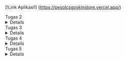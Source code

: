 [!Link Aplikasi!] (https://pesolcsgoskinstore.vercel.app/)


</details>
Tugas 2
<details>


Untuk Tugas 2 PBP, saya membuat aplikasi bertemakan website penjualan skin game yaitu CSGO. Aplikasi berjudul PESOl's CSGO Skin Store dapat dilihat pada [link ini] (https://pesolcsgoskinstore.adaptable.app/main).

#### Jelaskan bagaimana cara kamu mengimplementasikan checklist di atas secara step-by-step (bukan hanya sekadar mengikuti tutorial).

1. Membuat sebuah proyek Django baru.

Pertama, saya membuat direktori dan menyiapkan *dependencies* pada `requirements.txt` untuk menyiapkan proyek Django.

Berikut adalah isi dari berkas `requirements.txt`.
```
django
gunicorn
whitenoise
psycopg2-binary
requests
urllib3
```
Install *dependencies* tersebut dengan perintah `pip install -r requirements.txt` pada *virtual environment*. Setelah itu, proyek dibuat dengan menjalankan perintah `django-admin startproject depoAMC .` dan mengunggahnya ke repositori GitHub baru.


2. Membuat aplikasi dengan nama main pada proyek tersebut.

Pada direktori `CSGOskinstore`, saya aktifkan *virtual environment* dan membuat aplikasi baru bernama `main` dengan perintah `python manage.py startapp main`. Daftarkan `main` ke dalam proyek dengan menambahkan `'main'` pada variabel `INSTALLED_APPS` yang berada di berkas `settings.py`.
```python
INSTALLED_APPS = [
    ...,
    'main',
    ...
]
```


3. Melakukan routing pada proyek agar dapat menjalankan aplikasi main.

Akan dilakukan *rendering* tampilan HTML dengan menggunakan data yang diberikan. Pada berkas `views.py` tambahkan `import render` dan fungsi `show_main` untuk menampilkan halaman `main.html` dengan kode dibawah ini.
```python
from django.shortcuts import render

def show_main(request):
    context = {
        'username': 'Muhammad Faishal Adly Nelwan',
        'class' :'PBP C',
        'name': 'Karambit Blue Gem',
        'type': 'Knife',
        'price' : 'Rp500.000.000,00',
        'amount' : '1',
        'description' : 'The rarest skin in CSGO, effect on using this skin is as follows:\n+25% aim\n +50 damage '
    }

    return render(request, "main.html", context)


4. Membuat model pada aplikasi main dengan nama Item dan memiliki atribut wajib sebagai berikut.
    - name sebagai nama item skin dengan tipe CharField
    - type sebagai tipe senjata skin  dengan tipe TextField
    - price sebagai nominal harga item skin dengan tipe IntegerField
    - amount sebagai jumlah stok item skin dengan tipe IntegerField
    - description sebagai deskripsi item skin dengan tipe TextField
    
Jika saya ingin menggunakan database, saya perlu membuat model yang akan menjadi penghubung antara Python dan database saya. Model ini akan berada di dalam file `models.py` di dalam aplikasi "main". Sebagai contoh, jika saya ingin membuat database yang berisi informasi tentang barang dengan atribut name, type, price, amount, dan description, saya dapat membuat model seperti ini:

```python
from django.db import models

class Item(models.Model):
    name = models.CharField(max_length=255)
    skinType = models.TextField("-")
    price = models.IntegerField(default = 0)
    amount =  models.IntegerField(default = 0)
    tradeLink = models.TextField(default ="")
```

Namun, untuk menghubungkan model ini dengan tampilan, saya perlu melakukan lebih banyak konfigurasi yang akan dibahas dalam tutorial PBP selanjutnya.

5. Membuat sebuah fungsi pada views.py untuk dikembalikan ke dalam sebuah template HTML yang menampilkan nama aplikasi serta nama dan kelas kamu.

```
```
Pada `main.html`, saya meletakkan variabel yang dapat digantikan oleh data yang telah diambil dari key dictionary function show_main `views.py` context pada seperti dibawah ini.
```
```
```html

<hr>
<p>Nama :</p>
<p>{{username}}</p>
<p>Class :</p>
<p>{{class}}</p>
<p></p>
<h5>Skin Name: </h5>
<p>{{name}}</p> 
<h5>Type: </h5>
<p>{{ type }}</p> 
<h5>Price: </h5>
<p>{{ price }}</p> 
<h5>Amount: </h5>
<p>{{ amount }}</p> 
<h5>Description: </h5>
<p>{{ description }}</p> 
```
```
```
6. Membuat sebuah routing pada urls.py aplikasi main untuk memetakan fungsi yang telah dibuat pada views.py.

Saya akan membuat berrkas `urls.py`pada aplikasi main yang akan bertanggung jawab untuk mengatur rute URL yang terkait dengan aplikasi main. Lalu saya kan mengimpor path dari django.urls untuk mendefinisikan pola URL. Lalu saya menggunakan fungsi show_main dari modul main.views sebagai tampilan yang akan ditampilkan ketika URL terkait diakses.
Nama app_name diberikan untuk memberikan nama unik pada pola URL dalam aplikasi.
```

```
```python
from django.urls import path
from main.views import show_main

app_name = 'main'

urlpatterns = [
    path('', show_main, name='show_main'),
]
```

```
```
7. Melakukan deployment ke Digital Ocean terhadap aplikasi yang sudah dibuat sehingga nantinya dapat diakses oleh teman-temanmu melalui Internet

```
```
Terakhir, jika saya ingin mendeploy proyek saya ke Adaptable, pastikan repositori proyek saya sudah berada di GitHub dan bersifat public. Selanjutnya, di Adaptable, pilih opsi "deploy a new app" dan pilih repositori yang sesuai dengan proyek yang akan saya deploy. Pilih template "Python App Template" dan tentukan jenis database yang saya inginkan, disini saya akan memilih "PostgreSQL".


Pastikan untuk sesuaikan versi Python dengan versi yang digunakan di lingkungan lokal saya dengan menjalankan `python --version` di terminal lokal. Selanjutnya, masukkan perintah `python manage.py migrate && gunicorn CSGOskinstore.wsgi`dimana CSGOskinstore itu nama repository ke dalam kolom "Start Command". Akhirnya, tentukan nama aplikasi saya dan centang opsi "HTTP Listener on PORT".

```
```
#### Buatlah bagan yang berisi request client ke web aplikasi berbasis Django beserta responnya dan jelaskan pada bagan tersebut kaitan antara urls.py, views.py, models.py, dan berkas html.

![Alt text](/images/baganMVT.jpg)


Ketika ada permintaan dari luar, Django akan mencoba mencari pola URL yang ada dalam file urls.py. Setelah menemukan pola URL yang sesuai dengan yang telah kita tulis, Django akan mengakses fungsi yang sesuai dalam file views.py sesuai dengan pola URL yang dituju. Di dalam fungsi yang dipanggil, kita memiliki kemampuan untuk menulis, membaca, menghapus, dan memperbarui basis data. Setelah itu, kita dapat mengirimkan halaman HTML yang akan dirender oleh browser pengguna.

Virtual environment digunakan untuk mengisolasi dependensi proyek, mencegah konflik, menjaga kebersihan sistem, dan memungkinkan portabilitas. Meskipun mungkin bisa membuat aplikasi web Django tanpa virtual environment, secara umum virutal environment digunakan untuk mencegah masalah dependensi dan konflik.
#### Jelaskan mengapa kita menggunakan virtual environment? Apakah kita tetap dapat membuat aplikasi web berbasis Django tanpa menggunakan virtual environment?

Virtual environment digunakan untuk mengisolasi dependensi proyek, mencegah konflik, menjaga kebersihan sistem, dan memungkinkan portabilitas. Meskipun mungkin bisa membuat aplikasi web Django tanpa virtual environment, secara umum virutal environment digunakan untuk mencegah masalah dependensi dan konflik.
#### Jelaskan apakah itu MVC, MVT, MVVM dan perbedaan dari ketiganya
- MVC (Model-View-Controller): Memisahkan data (Model), tampilan (View), dan logika pengendalian (Controller).
- MVT (Model-View-Template): Sama seperti MVC, dengan Template yang memisahkan tampilan.
- MVVM (Model-View-ViewModel): Memisahkan Model, tampilan (View), dan ViewModel yang menghubungkan keduanya, umumnya digunakan dalam - aplikasi UI dinamis seperti aplikasi mobile.










</details>
Tugas 3
<details>

# Cara Implementasi

## Mengganti SQL menjadi PostgreSQL
Karena saya tidak isi form untuk memakai PaaS Fasilkom, maka saya harus deploy melalui PaaS lain :D. Platform yang saya akan pakai adalah `vercel.app` . Untuk memakai platform tersebut, saya perlu membuat database SQL terbaru memakai `railway.app` . Disitu saya akan mendapat database Postgres pribadi, dari situ saya akan mengconnect nya dengan mengubah variabel `DATABASE` pada `settings.py` .

```python
DATABASES = {
    'default': {
        'ENGINE': 'django.db.backends.postgresql',
        'NAME': 'railway',
        'USER' : 'postgres',
        'PASSWORD' : 'RNyPzc7grbq4ifbXtAmO',
        'HOST' : 'containers-us-west-39.railway.app',
        'PORT' : '6005'
    }
}
```

Dengan mengubah database saya, saya bisa mendeploy deh project ini ke vercel :D .
## Membuat Form (`forms.py`)

`APP/forms.py` akan mengimplementasikan library `django.forms`, dimana akan digunakan untuk proses pembuatan form kita (pesanan baru dalam konteks website). Seluruh html sudah dihandle oleh library form tersebut. Isi `APP/forms.py` dari aplikasi saya adalah.
```python
from main.models import Item
class ItemForm(ModelForm):
    class Meta:
        model = Pesanan 
        fields = ["name", "skinType","amount","description"]
```
dimana `name`, `skinType`, `amount`, dan `description` adalah field yang ada pada model `Pesanan` yang sudah didefinisikan.

## Merender form yang dibuat

Untuk merender form yang sudah kita buat, kita dapat menggunakan kemudahan library django. Pada `html` yang akan kita buat, kita dapat menulis.
```html
<form method="POST">
    {% csrf_token %}
    <table>
        {{ form.as_table }}
        <tr>
            <td></td>
            <td>
                <input type="submit" value="Add Pesanan"/>
            </td>
        </tr>
    </table>
</form>
```
`csrf_token` token wajib didefinisikan setiap definisi form, hal ini terkait dengan keamanan. `form.as_table` akan merender form secara keseluruhan kecuali button submit yang perlu kita tulis sendiri (tulisan button kita buat pada main.html).

## Menambah estetik pada tampilan produk dan tabel pesanan

Saya menggunakan tag </style> untuk menambahkan gaya dalam elemen tampilan produk yaitu skin dan tabel pesanannya melalui kode berikut:

```html
 <style>
        body {
           font-family: Arial, sans-serif;
           
       }

       h1 {
           text-align: center;
           margin-top: 20px;
       }
       
       .product-info {
           display: flex;
           justify-content: center;
           align-items: center;
           padding: 20px;
           border-radius: 50px;
           box-shadow: 0 2px 4px rgba(0, 0, 0, 0.1);
           margin-bottom: 20px;
           background-color: #f9f9f9;

       }

       .product-details {
           margin-left: 20px;
           font-family: 'Gill Sans', 'Gill Sans MT', Calibri, 'Trebuchet MS', sans-serif;
           font-size: large;
       }

       .product-info img {
           max-width: 200px;
           height: auto;
       }

       table {
           width: 100%;
           border-collapse: collapse;
           margin-bottom: 20px;
       }

       /* Styling header tabel */
       th {
           background-color: #f2f2f2;
           text-align: left;
           padding: 8px;
       }

       /* Styling sel pada tabel */
       td {
           padding: 8px;
           border-bottom: 1px solid #ddd;
       }

       /* Styling the "Add New Product Button"*/
       .center-button {
           display: flex;
           justify-content: center;
           align-items: center;
           margin-top: 20px;
       }

       .rounded-button {
           background-color: #008CBA;
           color: white;
           border: none;
           padding: 10px 20px;
           cursor: pointer;
           border-radius: 15px; 
           text-decoration: none; 
       }

       /* Efek Hover pada bagian button*/
       .rounded-button:hover { 
           background-color: #005f7f;
       }
       
   </style>
```

lalu untuk command menampilkan dalam produknya saya memakai tag <\div> untuk menandakan class apa yang saya pakai untuk menampilkan elemen-elemen pada halamannya. Berikut kodenya:

```html
<div class="container"></div>
<div class="product-info">
    <img src="https://www.simpleimageresizer.com/_uploads/photos/a38db52e/blue-gem-karambit_500x281.jpg" width="350">
    <div class="product-details">
<h5>Skin Name: </h5>
<p>Karambit Blue Gem</p> 
<h5>Type: </h5>
<p>Knife</p> 
<h5>Price: </h5>
<p>Rp5.000.000,00</p> 
<h5>Description: </h5>
<p>The rarest knife skin in CSGO, effect on using this skin is as follows: +25% aim +50 damage</p>

</div>
</div>

<div class="product-info">
    <img src="https://www.simpleimageresizer.com/_uploads/photos/a38db52e/fire_serpent_ak_1_500x281.jpeg" width="350">
    <div class="product-details">
<h5>Skin Name: </h5>
<p>AK-47 Fire Serpent</p> 
<h5>Type: </h5>
<p>Rifle</p> 
<h5>Price: </h5>
<p>Rp1.000.000,00</p> 
<h5>Description: </h5>
<p>Shroud's Skin, therefore giving you his skills: +50% aim reflex +30% spray control</p> 
</div>
</div>
</div>

<h1>Total skin orders : {{totalPesanan}}</h1>
<table>
    <tr>
        <th>Name</th>
        <th>Skin type</th>
        <th>Amount</th>
        <th>Steam link</th>
        <th>Date Added</th>
    </tr>

    {% comment %} Berikut cara memperlihatkan data produk di bawah baris ini {% endcomment %}

    {% for pesanan in pesanans %}
        <tr>
            <td>{{pesanan.name}}</td>
            <td>{{pesanan.skinType}}</td>
            <td>{{pesanan.amount}}</td>
            <td>{{pesanan.tradeLink}}</td>
            <td>{{pesanan.date_added}}</td>
        </tr>
    {% endfor %}
</table>

<br />
<div class="center-button">
    <a href="{% url 'main:create_product' %}" class="rounded-button">Make Order</a>
</div>
```
## Menambahkan view untuk serializer json dan xml

Serializer digunakan untuk mengirim data dalam bentuk `json` dan `xml`. Data ini dapat digunakan sebagai interface program lain (API). Dalam django, serializer diimplementasikan pada `views.py` dengan mereturn `HTTPResponse` dengan `application_type` `application/json` atau `application/xml`. Berikut contoh kodenya.
```python
from django.core import serializers
from main.models import Item
def show_xml(request):
    data = Item.objects.all()
    return HttpResponse(serializers.serialize('xml', data), content_type='application/xml')
```
```python
def show_json(request):
    data = Item.objects.all()
    return HttpResponse(serializers.serialize('json', data), content_type='application/json')
```

## Membuat getter dengan dynamic routing

Dynamic routing digunakan untuk menyesuaikan data dengan input dari user melalui url. Contoh, jika kita ingin mendapatkan `Pesanan` **pertama** pada database kita dapat menuju url `www.outapp/1`. Implementasinya pada django dengan mengubah `urls.py` dan `views.py`. Pada `urls.py`
```python
from django.urls import path

urlpatterns = [
    ...
    path('xml/<int:id>', views.show_xmlbyid, name='xmlbyid'),
    path('json/<int:id>', views.show_jsonbyid, name='jsonbyid'),
]
```
Sedangkan pada `views.py`
```python
def show_xmlbyid(request, id: int):
    data = Item.objects.filter(pk=id)
    return HttpResponse(serializers.serialize('xml', data), content_type='application/xml')

def show_jsonbyid(request, id: int):
    data = Item.objects.filter(pk=id)
    return HttpResponse(serializers.serialize('json', data), content_type='application/json')
```

## Perbedaan antara POST dan GET pada Django?

**POST** adalah methodn protokol `HTTP` yang berfokus pada pengiriman data kepada server. Pengiriman data pada `POST` dikirim melalui body request `HTTP` sehingga tidak terlihat dalam `url` dan membuat datannya tidak mudah terlihat. `POST` biasanya digunakan saat melakukan update data kepada server seperti *sign up*, upload file, dan sebagainya

**Get** adalah method protokol `HTTP` yang fokus pada mengambil data dari server, misal seperti membuka laman website. Data yang dikirim akan disimpan pada `url` yang dituju. Contoh pemakaian `GET` adalah ketika kita ingin membuka website youtube misalnya, maka kita akan mengetik url youtube pada browser kita `youtube.com` , tetapi ketika kita ingin sign in account itu akan memakai metode `POST` karena data diri kita tidak akan terlihat di `URL` websitenya.

## Perbedaan utama antara XML, JSON, dan HTML dalam konteks pengiriman data?

**HTML** digunakan untuk membuat peletakan desain kepada suatu halaman web. `HTML` lebih cocok jika client adalah manusia yang menggunakan browser (karena tampilannya mudah dibaca oleh manusia). Jika client merupakan sebuah applikasi untuk mengambil data otomatis (API), `HTML` akan lebih susah dipahami karena diperlukan parsing terlebih dahulu yang memakan waktu dan tidak efisien.
```html
<!DOCTYPE html>
<html lang="en">

<head>
	<meta charset="UTF-8" />
	<meta name="viewport" content="width=device-width, initial-scale=1.0" />


</head>

<body>
    ....
```

**XML** adalah format yang machine & human readable tidak seperti `HTML`. Struktur `XML` mirip seperti `tree` yang memiliki satu root. Struktur `XML` sangat mirip dengan `HTML` pada dasarnya. Setiap `node` pada `tree` ditandai  dengan symbol `<>`. Setiap node dapat memiliki banyak `properti`. Karena format `XML` yang machine readable, `XML` sering dijadikan opsi untuk mengirim data sebagai **API**.
```xml
<django-objects version="1.0">
<object model="main.pesanan" pk="1">
<field name="name" type="CharField">Karambit Blue Gem</field>
<field name="date_added" type="DateField">2023-09-18</field>
<field name="skinType" type="TextField">-</field>
<field name="amount" type="IntegerField">0</field>
<field name="tradeLink" type="TextField">-</field>
</object>
<object model="main.pesanan" pk="2">
<field name="name" type="CharField">pesol</field>
<field name="date_added" type="DateField">2023-09-19</field>
<field name="skinType" type="TextField">-</field>
<field name="amount" type="IntegerField">0</field>
<field name="tradeLink" type="TextField">-</field>
</object>
<object model="main.pesanan" pk="3">
<field name="name" type="CharField">Faishal Nelwan</field>
<field name="date_added" type="DateField">2023-09-19</field>
<field name="skinType" type="TextField">-</field>
<field name="amount" type="IntegerField">0</field>
<field name="tradeLink" type="TextField">-</field>
</object>
<object model="main.pesanan" pk="4">
<field name="name" type="CharField">Ak-47 Fire Serpent</field>
<field name="date_added" type="DateField">2023-09-20</field>
<field name="skinType" type="TextField">Rifle</field>
<field name="amount" type="IntegerField">1</field>
<field name="tradeLink" type="TextField">-</field>
</object>
</django-objects>
``` 

**JSON** adalah format machine & human readable. Format json adalah format yang paling sering digunakan baru-baru ini. Salah satu alasannya adalah dikarenakan simplisitasnya. Json tidak memakan banyak tempat sehingga sangat mudah untuk dibaca manusia. Container pada json yang menggunakan `Dictionary` dan `List` membuatnya sangat mudah untuk dibaca mesin/programmer API.
```json
[{"model": "main.pesanan", "pk": 1, "fields": {"name": "Karambit Blue Gem", "date_added": "2023-09-18", "skinType": "-", "amount": 0, "tradeLink": "-"}}, {"model": "main.pesanan", "pk": 2, "fields": {"name": "pesol", "date_added": "2023-09-19", "skinType": "-", "amount": 0, "tradeLink": "-"}}, {"model": "main.pesanan", "pk": 3, "fields": {"name": "Faishal Nelwan", "date_added": "2023-09-19", "skinType": "-", "amount": 0, "tradeLink": "-"}}, {"model": "main.pesanan", "pk": 4, "fields": {"name": "Ak-47 Fire Serpent", "date_added": "2023-09-20", "skinType": "Rifle", "amount": 1, "tradeLink": "-"}}]
```

## Mengapa JSON sering digunakan dalam pertukaran data antara aplikasi web modern?

**JSON** sering digunakan sebagai pertukaran data antar applikasi (API) dikarenakan sifatnya yang machine readable. Pada `JSON`, terdapat `dictionary` dan `list` sebagai kontrainer yang merupakan container yang sering dipakai oleh para pemrogram. Penulisan **JSON** lebih singkat dibandingkan `XML` membuatnya efisien secara ukuran dan lebih human readable. 

# Screenshot Postman

Gambran untuk response untuk endpoint `html`
<div style='display: flex;'>
    <img src='https://user-images.githubusercontent.com/108632813/269089388-35ada54a-d371-4d8f-a3e4-20ea049657bf.png' width=70%>
</div>

Gambaran untuk response untuk endpoint `/xml` dan `/xml/4`
<div style='display: flex;'>
    <img src='https://user-images.githubusercontent.com/108632813/269088368-aff20ebf-de5f-4310-ae1b-e87ab183a35f.png' width=70%>
    <img src='https://user-images.githubusercontent.com/108632813/269089677-71e9af26-2bf7-48a2-a089-97fa78f5b7aa.png' width=70%>
</div>

Gambaran untuk response untuk endpoint `/json` dan `/json/4`
<div style='display: flex;'>
    <img src='https://user-images.githubusercontent.com/108632813/269088162-59eb3bc6-f624-4368-b43f-77e53b3270a1.png' width=70%>
    <img src='https://user-images.githubusercontent.com/108632813/269089744-39c11bd0-165a-4482-b26e-655cc437bed0.png' width=70%>
</div>

</details>
Tugas 4
<details>

# Implementasi step by step
 **Mengimplementasikan fungsi registrasi, login, dan logout untuk memungkinkan pengguna mengakses aplikasi dengan data pribadi**

  1. **Registrasi**

Buka file `views.py` yang ada di folder `main` dan buat fungsi baru dengan nama `register` dan memiliki parameter `request`. Lalu import `redirect`, `UserCreationForm`, dan `messages`. Kita bisa buat fungsi `register` untuk membuat user baru dengan isi:
    
    ```python
    def register(request):
      form = UserCreationForm()

      if request.method == "POST":
          form = UserCreationForm(request.POST)
          if form.is_valid():
              form.save()
              messages.success(request, 'Your account has been successfully created!')
              return redirect('main:login')
      context = {'form':form}
      return render(request, 'register.html', context)
    ```
`form = UserCreationForm(request.POST)` untuk membuat variabel `form` yang dimana ia adalah hasil dari method built-in Django yaitu `UserCreationForm` . Setelah user berhasil mendaftar, user akan kembali dari halaman register, jadi, kita menambahkan kode `return redirect('main:show_main')`.

Halaman register akan kita buat dengan file `register.html` yang ada di folder `main/templates`.

    ```html
    {% extends 'base.html' %}
    
    {% block meta %}
        <title>Register</title>
    {% endblock meta %}
    
    {% block content %}  
    
    <div class = "login">
    
          <h1>Register</h1>  
    
            <form method="POST" >  
                {% csrf_token %}  
                <table>  
                    {{ form.as_table }}  
                    <tr>  
                        <td></td>
                        <td><input type="submit" name="submit" value="Daftar"/></td>  
                    </tr>  
                </table>  
            </form>
    
        {% if messages %}  
            <ul>   
                {% for message in messages %}  
                    <li>{{ message }}</li>  
                    {% endfor %}  
            </ul>   
        {% endif %}
    
    </div>  
    
    {% endblock content %}
    ```
Tambahkan path url milik halaman register ke file `urls.py` pada direktori `main` dengan mengimpor fungsi `register` dari `views.py` dan tambahkan `path('register/', register, name='register')` pada variabel `urlpatterns`.


  2. **Login**

    Tetap di file yang sama kita akan buat fungsi baru dengan nama `login_user` yang menerima parameter `request` juga. Lalu impor `login` dari `authenticate`. Fungsi `login` ini untuk mengakses app sesuai dari info user yang dibuat dari `registrasi`.
    ```
    def login_user(request):
        if request.method == 'POST':
            username = request.POST.get('username')
            password = request.POST.get('password')
            user = authenticate(request, username=username, password=password)
            if user is not None:
                login(request, user)
                return redirect('main:show_main')
            else:
                messages.info(request, 'Sorry, incorrect username or password. Please try again.')
        context = {}
        return render(request, 'login.html', context)
    ```
    `authenticate(request, username=username, password=password` berguna untuk melakukan autentikasi user dengan menggunakan username dan password yang diterima dari `request` yang dikirim user saat ingin login.
    Halaman login akan kita buat dengan file `login.html` yang ada di folder `main/templates` dengan isi:
    ```
    {% extends 'base.html' %}
    
    {% block meta %}
        <title>Login</title>
    {% endblock meta %}
    
    {% block content %}

    <div class = "login">
    
        <h1>Login</h1>
    
        <form method="POST" action="">
            {% csrf_token %}
            <table>
                <tr>
                    <td>Username: </td>
                    <td><input type="text" name="username" placeholder="Username" class="form-control"></td>
                </tr>
                        
                <tr>
                    <td>Password: </td>
                    <td><input type="password" name="password" placeholder="Password" class="form-control"></td>
                </tr>
    
                <tr>
                    <td></td>
                    <td><input class="btn login_btn" type="submit" value="Login"></td>
                </tr>
            </table>
        </form>
    
        {% if messages %}
            <ul>
                {% for message in messages %}
                    <li>{{ message }}</li>
                {% endfor %}
            </ul>
        {% endif %}     
            
        Don't have an account yet? <a href="{% url 'main:register' %}">Register Now</a>
    
    </div>

    {% endblock content %}
    ```

Tambahkan path url halaman login seperti cara pada tahap `register`.

  3. **Logout**
    
Buka file `views.py` yang ada di folder `main` dan buat fungsi baru dengan nama `logout_user` yang menerima parameter `request`. Lalu impor `logout`. Isi dari fungsi `logout_user` adalah:

    ```python

    def logout_user(request):
        logout(request)
        return redirect('main:login')

    ```
`logout(request)` akan menghapus sesi pengguna yang saat ini sudah masuk. Lalu user akan kembali ke halaman login dengan `return redirect('main:login')`.

Tambahkan:

    ```html
    ...
    <a href="{% url 'main:logout' %}">
        <button>
            Logout
        </button>
    </a>
    ...

    ```

Setelah hyperlink tag untuk Add New Product yang ada di file `main.html`.
Tambahkan path url milik halaman logout ke file `urls.py` pada direktori `main` dengan mengimpor fungsi `logout_user` dari `views.py` dan tambahkan `path('logout/', logout_user, name='logout')` pada variabel `urlpatterns`.

### Testing Dummy Account

 Membuat 3 akun melalui `Register Now` pada halaman login dan mengisi data `Skin Order` melalui `Make Order` pada halaman main masing akun 3 kali.

-  **Menghubungkan model Item dengan User**

  Buka `models.py` yang ada di direktori `main` lalu impor `User` dari `django.contrib.auth.models`. Pada model `Product` yang ada tambahkan kode 

  ```python
  user = models.ForeignKey(User, on_delete=models.CASCADE)
  ``` 
  untuk menghubungkan data model dengan user (relationship).
  
    ```python
    class Pesanan(models.Model):
        user = models.ForeignKey(User, on_delete=models.CASCADE)
        ...
    ```
  
  Buka `views.py` yang ada di direktori `main` dan modifikasi fungsi `create_product` menjadi:

    ```python
    def create_product(request):
    form = PesananForm(request.POST or None)
    
    if form.is_valid() and request.method == "POST":
      product = form.save(commit=False)
      product.user = request.user
      product.save()
      return HttpResponseRedirect(reverse('main:show_main'))
    ...
    ```

  `commit=False` berfungsi supaya Django tidak langsung menyimpan objek yang dibuat dari form ke database sehingga kita dapat memodifikasi objek tersebut dahulu. Kita mengisi field `user` dengan objek `User` dari return nilai `request.user` yang sudah terautentikasi untuk menandakan bahwa objek tersebut milik pengguna yang sedang login.
  Ubah fungsi `show_main` menjadi:

    ```python
    def show_main(request):
        pesanans = Pesanan.objects.filter(user=request.user)
    
        context = {
            'name': request.user.username,
        ...
        }
    ...
    ```

  Hal ini dilakukan agar objek `Pesanan` yang terasosiasi dengan user yang sedang login dapat ditampilkan. Kita menyaring seluruh objek dan hanya mengambil `Product` yang field `user` terisi dengan objek `User` yang sama dengan user yang sedang login. Untuk menampilkan username user yang login pada halaman main kita menggunakan `request.user.username`.
  Kita lakukan migrasi model dengan `python manage.py makemigration`.

-  **Menampilkan detail informasi pengguna yang sedang logged in seperti username dan menerapkan cookies seperti last login pada halaman utama aplikasi**

  Buka file `views.py` yang ada di direktori `main` dan impor `HttpResponseRedirect`, `reverse`, dan `datetime`. Kita tambahkan fungsi untuk menambahkan cookie yang bernama `last_login` pada fungsi `login_user`, fungsi `last_login` digunakan untuk mengetahui kapan terakhir kali user login. Cara ini dilakukan dengan mengganti kode yang ada pada conditional `if user is not None` menjadi:

   ```
   ...
   if user is not None:
       login(request, user)
       response = HttpResponseRedirect(reverse("main:show_main")) 
       response.set_cookie('last_login', str(datetime.datetime.now()))
       return response
   ...
   ```

  `login(request, user)` berguna supaya logint terlebih dahulu. Untuk membuat response, kita menggunakan variabel `response` dan mengisinya dengan `HttpResponseRedirect(reverse("main:show_main"))`. `response.setcookie('last_login', str(datetime.datetime.now()))` berfungsi untuk membuat cookie `last_login` dan menambahkannya ke response tadi.
  Pada fungsi `show_main` tambahkan `'last_login': request.COOKIES['last_login']` pada variabel `context` supaya kita bisa menambahkan informasi cookie last_login pada response yang akan ditampilkan di web `main.html`.
  Untuk menghapus cookie `last_login` ketika user `logout` kita modifikasi code `logout_user` menjadi:

   ```python
   def logout_user(request):
      logout(request)
      response = HttpResponseRedirect(reverse('main:login'))
      response.delete_cookie('last_login')
      return response
   ```
  Lalu pada `main.html` tambahkan:
   ```html
   ...
  <h4>Sesi terakhir login: {{ last_login }}</h4>
   ...
   ```
  sebelum tabel pesanan untuk menampilkan data last login.

-  **Mengerjakan Bonus**

Pertama-tama, buat widget button pada `main.html`

```html
...
            <td>
                <form method="post" action="{% url 'main:add_amount' pesanan.id %}">
                    {% csrf_token %}
                    <button type="submit">+</button>
                </form>
            </td>
    
            <td>
                <form method="post" action="{% url 'main:decrease_amount' pesanan.id %}">
                    {% csrf_token %}
                    <button type="submit">-</button>
                </form>
            </td>
    
            <td>
                <form method="post" action="{% url 'main:delete_object' pesanan.id %}">
                    {% csrf_token %}
                    <button type="submit">DEL</button>
                </form>
            </td>
...
```

Button tersebut akan mengarah ke url `decrease_amount/ID` atau `add_amount/ID` dimana `ID` adalah id item yang akan diubah (yang kemarin kita akses di JSON/xml). Implementasi `add_amount/ID`, `decrease_amount/ID` dan `delete_object/ID`  dilakukan di `views.py`.

```python
@login_required(login_url='/login')
@login_required(login_url='/login')
def add_amount(request, id):
    pesanans = Pesanan.objects.filter(user=request.user).filter(pk=id).first() #first() is for effieciency as it only retrieve one requested object
    pesanans.amount +=1
    pesanans.save(update_fields=['amount'])
    return HttpResponseRedirect(reverse('main:show_main'))


@login_required(login_url='/login')
def decrease_amount(request, id):
    pesanans = Pesanan.objects.filter(user=request.user).filter(pk=id).first() #first() is for effieciency as it only retrieve one requested object
    if pesanans.amount >0: #so the amount will never be minus
        pesanans.amount -=1 
    pesanans.save(update_fields=['amount'])

    return HttpResponseRedirect(reverse('main:show_main'))

@login_required(login_url='/login')
def delete_object(request, id):
    Pesanan.objects.filter(user=request.user).filter(pk=id).delete() #first() is for effieciency as it only retrieve one requested object
    return HttpResponseRedirect(reverse('main:show_main'))

```
Dimana kita mengubah nilai dan mengupdate database yang kemudian kembali ke page main. 

## Apa itu Django UserCreationForm, dan jelaskan apa kelebihan dan kekurangannya?
Django UserCreationForm adalah suatu `built-in form` yang disediakan oleh framework web `Django`. Form ini dirancang khusus untuk memudahkan proses pembuatan user dalam aplikasi web yang memerlukan autentikasi. Dengan menggunakan UserCreationForm, Anda dapat membuat formulir registrasi pengguna dengan `cepat` tanpa perlu `menulis kode form` secara `manual`.

`Kelebihan `dari UserCreationForm:

- Kemudahan Penggunaan: Form ini menyederhanakan proses pembuatan user dalam `Django`. Anda hanya perlu mengimpor form ini dan menambahkannya ke `view` Anda untuk membuat halaman registrasi pengguna.

- Validasi Bawaan: Form ini dilengkapi dengan validasi bawaan, seperti memeriksa apakah `username unik` dan apakah `password yang dimasukkan cukup kuat`.

- Kustomisasi: Anda dapat mengkustomisasi tampilan form ini sesuai kebutuhan aplikasi Anda dengan menambahkan atau menghapus `field` atau mengubah pesan kesalahan yang ditampilkan.

- Integrasi dengan Model Pengguna Django: UserCreationForm terintegrasi dengan baik dengan model `User` `Django` , sehingga Anda tidak perlu melakukan banyak konfigurasi tambahan.

Namun, seperti halnya dengan banyak fitur dalam Django, ada beberapa `kekurangan` yang perlu dipertimbangkan:

- Ketidakcukupan Kustomisasi: Meskipun Anda dapat mengkustomisasi UserCreationForm, dalam beberapa kasus (misal menyimpan data password user :DD #kejahatan), Anda mungkin perlu membuat form registrasi yang sangat kustom. Dalam hal ini, Anda mungkin perlu menulis form sendiri secara manual.

- Tampilan Default yang Mungkin Tidak Sesuai: Tampilan default dari UserCreationForm mungkin tidak cocok dengan desain atau gaya visual aplikasi Anda. Anda perlu melakukan penyesuaian tampilan dengan `HTML` dan `CSS `tambahan.

- Ketergantungan pada Model Pengguna Bawaan: Jika Anda ingin menggunakan model pengguna yang berbeda atau mengganti model pengguna bawaan `Django`, Anda mungkin perlu menyesuaikan UserCreationForm, yang bisa menjadi `rumit`.

- Kompleksitas Ketika Menggabungkan Fitur Tambahan: Ketika Anda ingin menggabungkan fitur tambahan seperti konfirmasi username atau metode autentikasi sosial, Anda mungkin perlu menulis kode tambahan dan berurusan dengan validasi yang lebih rumit.

Jadi, meskipun UserCreationForm sangat berguna dalam banyak kasus, terutama untuk proyek-proyek dengan kebutuhan dasar autentikasi pengguna, Anda harus mempertimbangkan kebutuhan kustomisasi dan kompleksitas aplikasi Anda sebelum memutuskan apakah akan menggunakannya atau tidak.

## Apa perbedaan antara autentikasi dan otorisasi dalam konteks Django, dan mengapa keduanya penting?

Autentikasi dan otorisasi adalah dua konsep penting dalam pengembangan aplikasi web, termasuk dalam konteks `Django`. Keduanya memiliki peran yang berbeda dalam mengelola akses pengguna ke sumber daya aplikasi Anda:

- Autentikasi:

Autentikasi adalah `proses verifikasi identitas pengguna`. Ini berarti memastikan bahwa pengguna yang mencoba mengakses aplikasi adalah orang yang dia klaim. Proses autentikasi biasanya melibatkan verifikasi kombinasi nama pengguna (username) atau alamat email dan kata sandi (password). Tujuan autentikasi adalah untuk memastikan bahwa hanya pengguna yang sah yang dapat masuk ke dalam sistem.

Dalam `Django`, autentikasi seringkali dilakukan dengan menggunakan `built-in user system`, di mana pengguna harus memasukkan nama pengguna dan kata sandi mereka untuk mengakses bagian tertentu dari aplikasi.

- Otorisasi:

Otorisasi adalah `proses yang mengatur apa yang diizinkan atau dilarang oleh pengguna` yang `sudah diautentikasi `untuk dilakukan dalam aplikasi. Ini berkaitan dengan hak akses dan izin. Otorisasi menentukan apakah seorang pengguna memiliki hak untuk melihat, membuat, mengedit, atau menghapus sumber daya tertentu dalam aplikasi. Dalam Django, ini sering diimplementasikan dengan menggunakan decorator seperti` @login_required` untuk melindungi tampilan (views) atau dengan menggunakan class-based views yang memiliki mixin otorisasi.

Otorisasi memastikan bahwa pengguna hanya dapat melakukan tindakan yang sesuai dengan peran atau hak akses yang telah diberikan kepada mereka. Ini membantu menjaga keamanan dan integritas data aplikasi.

Keduanya penting karena:

- Keamanan: Autentikasi membantu mencegah akses tidak sah ke sistem Anda. Tanpa autentikasi yang kuat, seseorang bisa berpura-pura menjadi pengguna yang sah dan mengakses informasi atau melakukan tindakan yang seharusnya tidak diizinkan.

- Kontrol Akses: Otorisasi memastikan bahwa pengguna hanya dapat melakukan tindakan yang sesuai dengan peran atau izin yang dimiliki. Ini membantu menjaga integritas data dan mencegah tindakan yang tidak diinginkan.

- Pengelolaan Identitas Pengguna: Autentikasi membantu dalam pengelolaan identitas pengguna dan mengidentifikasi pengguna yang masuk ke dalam sistem. Ini penting untuk personalisasi pengalaman pengguna dan pelacakan aktivitas pengguna.

- Dalam Django, kerangka kerja ini menyediakan alat dan mekanisme yang kuat untuk mengimplementasikan autentikasi dan otorisasi, sehingga memudahkan pengembang dalam melindungi aplikasi mereka dan mengendalikan akses pengguna dengan lebih baik.

##  Apa itu cookies dalam konteks aplikasi web, dan bagaimana Django menggunakan cookies untuk mengelola data sesi pengguna?

`Cookies` adalah sejenis mekanisme penyimpanan data yang digunakan dalam konteks aplikasi web untuk menyimpan informasi di sisi klien (browser) pengguna. Informasi ini kemudian dapat diakses dan digunakan oleh server web dalam setiap permintaan selanjutnya yang dibuat oleh klien. `Cookies` biasanya digunakan untuk berbagai tujuan, termasuk mengidentifikasi sesi pengguna, menyimpan preferensi pengguna, pelacakan perilaku pengguna, dan banyak lagi.

Django menggunakan `cookies `untuk mengelola data sesi pengguna. Ini terkait dengan pembuatan dan penggunaan `cookie session`. `Cookie session` adalah `cookie` khusus yang digunakan oleh `Django `untuk menyimpan data sesi pengguna. Data sesi adalah informasi yang berhubungan dengan pengguna tertentu selama sesi mereka di aplikasi web, seperti data login, preferensi, atau item keranjang belanja.

Berikut adalah bagaimana Django menggunakan `cookies` untuk `mengelola data sesi pengguna`:

- Pembuatan Cookie Sesi: Saat pengguna mengakses aplikasi web yang menggunakan Django, server Django akan membuat cookie sesi baru. Cookie ini berisi identifikasi unik (ID sesi) yang biasanya merupakan string acak. ID sesi ini digunakan untuk mengidentifikasi sesi pengguna.

- Penyimpanan Data Sesi: Data sesi pengguna, seperti informasi login atau item keranjang belanja, disimpan di server Django. Namun, yang dikirimkan ke klien adalah hanya ID sesi yang disimpan dalam cookie.

- Pengambilan Data Sesi: Setiap kali pengguna membuat permintaan ke aplikasi web (misalnya, mengklik tautan atau mengirim formulir), browser klien akan mengirimkan cookie sesi yang berisi ID sesi ke server. Dengan menggunakan ID sesi ini, server Django dapat mengidentifikasi sesi pengguna yang sesuai.

- Pemulihan Data Sesi: Setelah mengidentifikasi sesi pengguna, server Django dapat memulihkan data sesi pengguna dari penyimpanan server dan menggunakan data tersebut untuk memberikan pengalaman yang sesuai kepada pengguna, seperti menampilkan nama pengguna setelah login.

Django menyediakan dukungan untuk mengelola cookie sesi dengan mudah melalui middleware bawaan. Anda dapat mengonfigurasi berbagai opsi terkait cookie sesi, seperti waktu kadaluwarsa, domain, dan secure (untuk mengirim cookie hanya melalui koneksi HTTPS), sesuai dengan kebutuhan aplikasi Anda.

Penggunaan cookie sesi `sangat penting` dalam pengembangan aplikasi web karena memungkinkan Anda untuk melacak informasi pengguna selama sesi mereka dan memberikan pengalaman yang personal dan aman. Selain itu, ini menghindari kebutuhan untuk menyimpan data pengguna di sisi klien, yang dapat memiliki risiko keamanan yang lebih besar.

## Apakah penggunaan cookies aman secara default dalam pengembangan web, atau apakah ada risiko potensial yang harus diwaspadai?

Penggunaan `cookies` dalam pengembangan web dapat menjadi aman jika dilakukan dengan benar dan dengan memperhatikan aspek keamanan. Namun, ada beberapa risiko potensial yang perlu diwaspadai terkait dengan penggunaan `cookies`. Berikut adalah beberapa risiko tersebut:

1. **Penyadapan Data:** Cookies dapat dipotong atau disadap oleh pihak ketiga yang tidak sah jika tidak diatur dengan benar. Ini dapat menyebabkan pencurian informasi sensitif, seperti token autentikasi, sesi pengguna, atau data pribadi.

2. **Penggunaan yang Tidak Aman:** Jika cookies digunakan untuk menyimpan data sensitif (seperti kata sandi) atau jika mereka dikirim melalui koneksi yang tidak aman (tanpa HTTPS), informasi tersebut bisa menjadi rentan terhadap serangan.

3. **Tracking:** Cookies sering digunakan untuk pelacakan perilaku pengguna secara online. Ini dapat menjadi masalah privasi jika pengguna tidak memberikan izin atau pemilihan privasi yang jelas.

4. **Ketidaksesuaian dengan Privacy Regulations:** Beberapa wilayah memiliki peraturan yang mengatur penggunaan cookies, seperti GDPR di Uni Eropa. Melanggar peraturan tersebut dapat berdampak pada reputasi dan denda perusahaan.

5. **Cross-Site Scripting (XSS):** Jika aplikasi web Anda rentan terhadap serangan XSS, cookie pengguna bisa dicuri oleh penyerang dan digunakan untuk mencuri sesi pengguna.

6. **Cross-Site Request Forgery (CSRF):** Penyerang dapat menggunakan cookie yang ada di peramban pengguna untuk membuat permintaan palsu ke aplikasi Anda jika tidak ada perlindungan CSRF yang memadai.

Untuk mengamankan penggunaan cookies dalam pengembangan web, Anda dapat mengikuti beberapa praktik terbaik:

- **Gunakan HTTPS:** Selalu gunakan koneksi HTTPS yang aman untuk mentransmisikan cookies, terutama jika cookies mengandung data sensitif.

- **AturSame-Origin Policies:** Pastikan cookie hanya dapat diakses oleh halaman yang memiliki asal yang sama (sama dengan domain yang mengeluarkan cookie).

- **Lakukan Validasi Input:** Selalu validasi dan bersihkan input pengguna untuk mencegah serangan XSS.

- **Beri Izin Pengguna:** Berikan pengguna kontrol atas cookie yang mereka terima dengan memberikan pilihan privasi yang jelas.

- **Ikuti Peraturan Privasi:** Jika Anda mengumpulkan data pribadi melalui cookies, pastikan untuk mematuhi peraturan privasi yang berlaku, seperti GDPR atau CCPA.

- **Pantau Keamanan:** Pantau aktivitas yang mencurigakan terkait dengan cookies dan tindakan keamanan lainnya secara teratur.

Saat mengembangkan aplikasi web, `selalu ` pertimbangkan `keamanan cookies` sebagai bagian penting dari strategi keamanan Anda. Penerapan yang benar akan membantu mengurangi risiko dan menjaga data pengguna yang aman.

</details>
Tugas 5
<details>

## Cara Implementasi
- **Kustomisasi halaman login, register, dan tambah inventori semenarik mungkin**
      
Sebelum melakukan desain pada HTML, perlu menambahkan link CSS framework dalam case ini adalah Bootstrap dan Java Scriptke dalam `templates/base.html` dan menambahkan tag `<meta name="viewport">` . Untuk menambahkannya bisa dengan menambahkan:

```html
<head>
    {% block meta %}
        ...
    {% endblock meta %}

    <link href="https://cdn.jsdelivr.net/npm/bootstrap@5.3.2/dist/css/bootstrap.min.css" rel="stylesheet" integrity="sha384-T3c6CoIi6uLrA9TneNEoa7RxnatzjcDSCmG1MXxSR1GAsXEV/Dwwykc2MPK8M2HN" crossorigin="anonymous">

    <script src="https://cdn.jsdelivr.net/npm/@popperjs/core@2.11.8/dist/umd/popper.min.js" integrity="sha384-I7E8VVD/ismYTF4hNIPjVp/Zjvgyol6VFvRkX/vR+Vc4jQkC+hVqc2pM8ODewa9r" crossorigin="anonymous"></script>

    <script src="https://cdn.jsdelivr.net/npm/bootstrap@5.3.2/dist/js/bootstrap.min.js" integrity="sha384-BBtl+eGJRgqQAUMxJ7pMwbEyER4l1g+O15P+16Ep7Q9Q+zqX6gSbd85u4mG4QzX+" crossorigin="anonymous"></script>
</head>

```
Pada halaman login, register, dan tambah inventori, desain yang saya buat kurang lebih sama, saya menggunakan inline css dengan memanggil `<style>` pada bagian atas html serta dipadukan dengan framework bootstrap. Saya menggunakan inline CSS karena menurut saya ini yang mudah disetup dan digunakan untuk pemula. Berikut adalah inline CSS yang saya tambahkan:
```html
<style>
    body {
        background-image: url('https://cdn.akamai.steamstatic.com/apps/csgo/images/dreams/hyper_awp_1.png');
        background-size: cover;
        background-repeat: no-repeat;
        background-attachment: fixed;
        margin: 0;
        padding: 0;
        display: flex;
        justify-content: center;
        align-items: center;
        min-height: 100vh;
        position: relative; 
    }

    .logo {
        position: absolute;
        top: 12px;
        left: 22px;
        z-index: 2;
        font-size: 36px;
        font-family: 'Helvetica', sans-serif;
        color: rgb(108, 20, 162);
    }

    .showcase h1,
    .showcase a {
        font-family: 'Helvetica', sans-serif;
        color: black;
        font-weight: bold;
    }

    .showcase {
        text-align: center;
        background-color: #d3d3d3ac;
        border-radius: 16px;
        padding-top: 30px;
        padding: 40px;
        width: 600px;
        text-align: left;
        backdrop-filter: blur(6px);
    }

    form {
        font-family: 'Helvetica', sans-serif;
        font-weight: 600;
    }

    input,
    textarea {
        width: 100%;
        padding: 0.4rem;
        border: 1px solid #ccc;
        border-radius: 5px;
    }

    .text-title {
        text-align: left; 
        font-size:35px;
        font-weight: 600;
        padding-bottom: 19px;
        padding-top: 5px;
    }

    .submit-button{
        font-size: 16px;
        display: inline-flex;
        height: 40px;
        width: 100%;
        padding: 8px 48px;
        justify-content: center;
        align-items: center;
        gap: 16px;
        border-radius: 8px;
        background: var(--primary-blue, rgb(108, 20, 162));
        color: #ffffff;
        text-decoration: none;
        border: none;
        cursor: pointer;
    }

</style>

```

      
 -  **Kustomisasi halaman main dan daftar order menjadi lebih berwarna maupun menggunakan apporach lain seperti menggunakan Card**

Berikut inline CSS pada file main.html saya

```html
<style>

center{
    backdrop-filter: blur(6px);
}

body{
background-image: url('https://cdn.akamai.steamstatic.com/apps/csgo/images/dreams/hyper_awp_1.png');
backdrop-filter: blur(6px);
}
pre{
color:  #fff;
}
h1 {
    text-align: center;
    margin-top: 20px;
    color :  #fff;
}

.product-info {
    display: flex;
    justify-content: center;
    align-items: center;
    padding: 20px;
    color:  #fff;
    border-radius: 50px;
    box-shadow: 0 2px 4px rgba(0, 0, 0, 0.1);
    margin-bottom: 20px;
    background-color: #919090;
    backdrop-filter: blur(3px);

}

button {
background-color: rgb(108, 20, 162);
color: #fff;
border: none;
padding: 10px 20px;
cursor: pointer;
font-size: 16px;
}

.product-details {
    margin-left: 20px;
    font-family: 'Gill Sans', 'Gill Sans MT', Calibri, 'Trebuchet MS', sans-serif;
    color:  #fff;
    font-size: large;
}

.product-info img {
    max-width: 500px;
    height: auto;
}

table {
    width: 100%;
    border-collapse: collapse;
    margin-bottom: 20px;
}

/* Styling header tabel */
th {
    background-color: #f2f2f2;
    text-align: left;
    padding: 8px;
}

/* Styling sel pada tabel */
td {
color:  #fff;
    padding: 8px;
    border-bottom: 1px solid #ddd;
}
table tr:last-child td {
background-color: rgb(159, 134, 188);
color: #ffffff;
}
/* Styling the "Add New Product Button"*/
.center-button {
    display: flex;
    justify-content: center;
    align-items: center;
    margin-top: 20px;
}

.rounded-button {
    background-color: #6c00ba;
    color: white;
    border: none;
    padding: 10px 20px;
    cursor: pointer;
    border-radius: 15px; 
    text-decoration: none; 
}

/* Efek Hover pada bagian button*/
.rounded-button:hover { 
    background-color: #43085e;
}

.description {
width: 550px;
}
p{
color: #fff;
}
h4{
color: #fff;      
}


....
</style>

```

 - **Memberikan warna yang berbeda (teks atau background) pada baris terakhir dari item pada inventori anda menggunakan CSS**

Untuk menambahkan penanda berbeda di akhir tabel, saya menambahkan CSS untuk last child pada `tr` dengan kode berikut:

```html
<style>
...
table tr:last-child td {
background-color: rgb(159, 134, 188);
color: #ffffff;
}
...
</style>

```

   

##  Manfaat dari setiap element selector dan kapan waktu yang tepat untuk menggunakannya

1. **Element Selector (Tag Selector):**

    * Manfaat: Memilih semua elemen dengan tag yang spesifik
    * Waktu Penggunaan: Ketika ingin menerapkan gaya yang sama pada semua elemen dengan tag tertentu.

2. **Descendant Selector (Space):**
    
    * Manfaat: Memilih elemen yang merupakan anak atau keturunan dari elemen tertentu.
    * Waktu Penggunaan: Ketika ingin menerapkan gaya pada elemen yang berada di dalam elemen tertentu.

3. **ID Selector (#nama-id):**

    * Manfaat: Memilih elemen dengan ID yang spesifik.
    * Waktu Penggunaan: ketika ingin menerapkan gaya atau perilaku unik pada satu elemen tertentu.

4. **Class Selector (.nama-kelas):**

    * Manfaat: Memilih elemen berdasarkan kelas yang diberikan
    * Waktu Penggunaan: Ketika ingin menerapkan gaya yang sama pada beberapa elemen atau grup elemen.

5. **Universal Selector (*):**
    
    * Manfaat: Memilih semua elemen di halaman.
    * Waktu Penggunaan: Ketika mereset atau menetapkan gaya default untuk semua elemen di halaman.

6. **Adjacent Sibling Selector (+):**

    * Manfaat: Memilih elemen yang sejajar (saudara sejajar) dari elemen tertentu.
    * Waktu Penggunaan: Ketika ingin menerapkan gaya pada elemen yang berada tepat setelah elemen lain dari jenis yang sama.

7. **Pseudo-Class Selector (:pseudo-class):**

    * Manfaat: Memilih elemen berdasarkan keadaan atau perilaku tertentu (seperti :hover, :active, dsb.)
    * Waktu Penggunaan: Ketika ingin menerapkan gaya berdasarkan interaksi pengguna atau keadaan elemen.

## Penjelasan HTML5 Tag
HTML5 adalah versi terbaru dari HTML. Beberapa tag HTML5 yang dapat digunakan adalah:

1. `<canvas>` digunakan untuk membuat gambar, grafik, dan animasi dengan bantuan JavaScript.
2. `<video>` digunakan untuk memperlihatkan video pada halaman web.
3. `<nav>` digunakan untuk membuat bagian navigasi situs web
4. `<audio>` digunakan untuk memperlihatkan file audio pada halaman web.
5. `<img>` digunakan untuk memperlihatkan gambar dalam halaman web.
6. `<a>` digunakan untuk membuat hyperlink ke halaman web lain, file, dan sebagainya.

## Perbedaan *margin* dan *padding*
Margin mengatur jarak suatu elemen terhadap elemen-elemen lainnya, sedangkan padding mengatur jarak elemen yang berada di dalam suatu elemen terhadap border dari elemen tersebut.

<div style='display: flex;'>
    <img src='https://hackmd.io/_uploads/B1QiTx9ya.png' width=100%>

</div>

## Perbedaan TailwindCSS dengan Bootstrap

Bootstrap menyediakan komponen-komponen yang sudah jadi sehingga tinggal kita pakai sedangkan tailwind menyediakan template-template lebih dasar yang harus kita gabungkan terlebih dulu untuk memakainya. Sehingga perbedaannya adalah **tailwind** unggul pada kustomisasi namun lemah pada **kecepatan implementasi** sedangkan **bootstrap** unggul pada **kecepatan implementasi** namun lengah pada **kustomisasi**.

Waktu terbaik menggunakan **tailwind** adalah disaat kita diminta membuat website dengan desain kompleks dengan jangka waktu yang **lama**. Sedangkan bootstrap adalah ketika kita diminta membuat website **simpel** dengan jangka waktu yang **pendek**.

